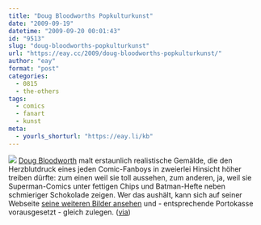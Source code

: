 ```yaml
---
title: "Doug Bloodworths Popkulturkunst"
date: "2009-09-19"
datetime: "2009-09-20 00:01:43"
id: "9513"
slug: "doug-bloodworths-popkulturkunst"
url: "https://eay.cc/2009/doug-bloodworths-popkulturkunst/"
author: "eay"
format: "post"
categories:
  - 0815
  - the-others
tags:
  - comics
  - fanart
  - kunst
meta:
  - yourls_shorturl: "https://eay.li/kb"
---
```


![](https://eay.cc/uploads/2009/dougbloodworth.jpg) [Doug Bloodworth](http://dougbloodworth.com/) malt erstaunlich realistische Gemälde, die den Herzblutdruck eines jeden Comic-Fanboys in zweierlei Hinsicht höher treiben dürfte: zum einen weil sie toll aussehen, zum anderen, ja, weil sie Superman-Comics unter fettigen Chips und Batman-Hefte neben schmieriger Schokolade zeigen. Wer das aushält, kann sich auf seiner Webseite [seine weiteren Bilder ansehen](http://dougbloodworth.com/ax_commerce/shp_browse.cfm?categoryID=A8437339-C4C8-E893-674BB31BE6739B98) und - entsprechende Portokasse vorausgesetzt - gleich zulegen. ([via](http://www.mymodernmet.com/profiles/blogs/19-amazing-paintings-not))
